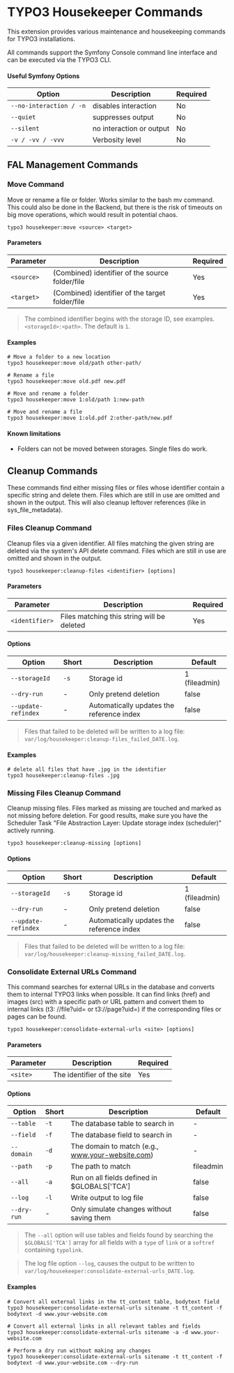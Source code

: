 # TYPO3 Housekeeper Commands

This extension provides various maintenance and housekeeping commands for TYPO3
installations.

All commands support the Symfony Console command line interface and can be
executed via the TYPO3 CLI.

#### Useful Symfony Options

| Option                  | Description              | Required |
|-------------------------|--------------------------|----------|
| `--no-interaction / -n` | disables interaction     | No       |
| `--quiet`               | suppresses output        | No       |
| `--silent`              | no interaction or output | No       |
| `-v / -vv / -vvv`       | Verbosity level          | No       |

## FAL Management Commands

### Move Command

Move or rename a file or folder. Works similar to the bash mv command.
This could also be done in the Backend, but there is the risk of timeouts on big move operations,
which would result in potential chaos.

```
typo3 housekeeper:move <source> <target>
```

#### Parameters

| Parameter        | Description                                     | Required |
|------------------|-------------------------------------------------|----------|
| `<source>`       | (Combined) identifier of the source folder/file | Yes      |
| `<target>`       | (Combined) identifier of the target folder/file | Yes      |

> The combined identifier begins with the storage ID, see examples.
```<storageId>:<path>```. The default is ```1```.

#### Examples

```
# Move a folder to a new location
typo3 housekeeper:move old/path other-path/

# Rename a file
typo3 housekeeper:move old.pdf new.pdf

# Move and rename a folder
typo3 housekeeper:move 1:old/path 1:new-path

# Move and rename a file
typo3 housekeeper:move 1:old.pdf 2:other-path/new.pdf
```

#### Known limitations
- Folders can not be moved between storages. Single files do work.

## Cleanup Commands

These commands find either missing files or files whose identifier contain a specific string and
delete them. Files which are still in use are omitted and shown in the output.
This will also cleanup leftover references (like in sys_file_metadata).

### Files Cleanup Command

Cleanup files via a given identifier. All files matching the given string are deleted via the
system's API delete command.
Files which are still in use are omitted and shown in the output.

```
typo3 housekeeper:cleanup-files <identifier> [options]
```

#### Parameters

| Parameter      | Description                                                | Required |
|----------------|------------------------------------------------------------|----------|
| `<identifier>` | Files matching this string will be deleted | Yes      |

#### Options

| Option              | Short | Description                               | Default       |
|---------------------|-------|-------------------------------------------|---------------|
| `--storageId`       | `-s`  | Storage id                                | 1 (fileadmin) |
| `--dry-run`         | -     | Only pretend deletion                     | false         |
| `--update-refindex` | -     | Automatically updates the reference index | false         |

> Files that failed to be deleted will be written to a log file:
`var/log/housekeeper:cleanup-files_failed_DATE.log`.

#### Examples

```
# delete all files that have .jpg in the identifier
typo3 housekeeper:cleanup-files .jpg
```

### Missing Files Cleanup Command

Cleanup missing files. Files marked as missing are touched and marked as not
missing before deletion.
For good results, make sure you have the Scheduler Task "File Abstraction Layer: Update storage index (scheduler)" actively running.

```
typo3 housekeeper:cleanup-missing [options]
```

#### Options

| Option              | Short | Description                               | Default       |
|---------------------|-------|-------------------------------------------|---------------|
| `--storageId`       | `-s`  | Storage id                                | 1 (fileadmin) |
| `--dry-run`         | -     | Only pretend deletion                     | false         |
| `--update-refindex` | -     | Automatically updates the reference index | false         |

> Files that failed to be deleted will be written to a log file:
`var/log/housekeeper:cleanup-missing_failed_DATE.log`.

### Consolidate External URLs Command

This command searches for external URLs in the database and converts them to
internal TYPO3 links when possible. It can find links (href) and images (src)
with a specific path or URL pattern and convert them to internal links (t3:
//file?uid= or t3://page?uid=) if the corresponding files or pages can be found.

```
typo3 housekeeper:consolidate-external-urls <site> [options]
```

#### Parameters

| Parameter | Description                | Required |
|-----------|----------------------------|----------|
| `<site>`  | The identifier of the site | Yes      |

#### Options

| Option      | Short | Description                                   | Default   |
|-------------|-------|-----------------------------------------------|-----------|
| `--table`   | `-t`  | The database table to search in               | -         |
| `--field`   | `-f`  | The database field to search in               | -         |
| `--domain`  | `-d`  | The domain to match (e.g., www.your-website.com) | -         |
| `--path`    | `-p`  | The path to match                             | fileadmin |
| `--all`     | `-a`  | Run on all fields defined in $GLOBALS['TCA']  | false     |
| `--log`     | `-l`  | Write output to log file                      | false     |
| `--dry-run` | -     | Only simulate changes without saving them     | false     |

> The `--all` option will use tables and fields found by searching the `$GLOBALS['TCA']` array
for all fields with a `type` of `link` or a `softref` containing `typolink`.

> The log file option `--log`, causes the output to be written to
`var/log/housekeeper:consolidate-external-urls_DATE.log`.

#### Examples

```
# Convert all external links in the tt_content table, bodytext field
typo3 housekeeper:consolidate-external-urls sitename -t tt_content -f bodytext -d www.your-website.com

# Convert all external links in all relevant tables and fields
typo3 housekeeper:consolidate-external-urls sitename -a -d www.your-website.com

# Perform a dry run without making any changes
typo3 housekeeper:consolidate-external-urls sitename -t tt_content -f bodytext -d www.your-website.com --dry-run
```

